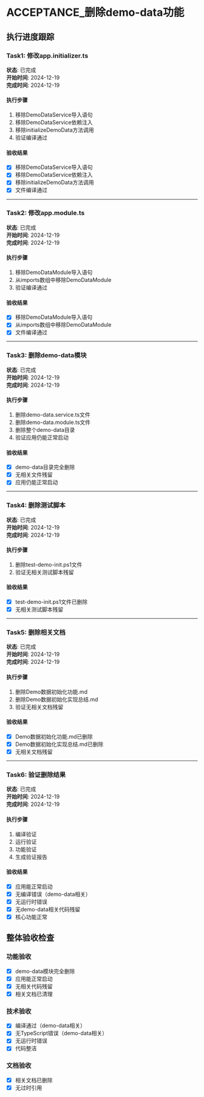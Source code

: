 # ACCEPTANCE_删除demo-data功能

## 执行进度跟踪

### Task1: 修改app.initializer.ts
**状态**: 已完成  
**开始时间**: 2024-12-19  
**完成时间**: 2024-12-19

#### 执行步骤
1. 移除DemoDataService导入语句
2. 移除DemoDataService依赖注入
3. 移除initializeDemoData方法调用
4. 验证编译通过

#### 验收结果
- [x] 移除DemoDataService导入语句
- [x] 移除DemoDataService依赖注入  
- [x] 移除initializeDemoData方法调用
- [x] 文件编译通过

---

### Task2: 修改app.module.ts
**状态**: 已完成  
**开始时间**: 2024-12-19  
**完成时间**: 2024-12-19

#### 执行步骤
1. 移除DemoDataModule导入语句
2. 从imports数组中移除DemoDataModule
3. 验证编译通过

#### 验收结果
- [x] 移除DemoDataModule导入语句
- [x] 从imports数组中移除DemoDataModule
- [x] 文件编译通过

---

### Task3: 删除demo-data模块
**状态**: 已完成  
**开始时间**: 2024-12-19  
**完成时间**: 2024-12-19

#### 执行步骤
1. 删除demo-data.service.ts文件
2. 删除demo-data.module.ts文件
3. 删除整个demo-data目录
4. 验证应用仍能正常启动

#### 验收结果
- [x] demo-data目录完全删除
- [x] 无相关文件残留
- [x] 应用仍能正常启动

---

### Task4: 删除测试脚本
**状态**: 已完成  
**开始时间**: 2024-12-19  
**完成时间**: 2024-12-19

#### 执行步骤
1. 删除test-demo-init.ps1文件
2. 验证无相关测试脚本残留

#### 验收结果
- [x] test-demo-init.ps1文件已删除
- [x] 无相关测试脚本残留

---

### Task5: 删除相关文档
**状态**: 已完成  
**开始时间**: 2024-12-19  
**完成时间**: 2024-12-19

#### 执行步骤
1. 删除Demo数据初始化功能.md
2. 删除Demo数据初始化实现总结.md
3. 验证无相关文档残留

#### 验收结果
- [x] Demo数据初始化功能.md已删除
- [x] Demo数据初始化实现总结.md已删除
- [x] 无相关文档残留

---

### Task6: 验证删除结果
**状态**: 已完成  
**开始时间**: 2024-12-19  
**完成时间**: 2024-12-19

#### 执行步骤
1. 编译验证
2. 运行验证
3. 功能验证
4. 生成验证报告

#### 验收结果
- [x] 应用能正常启动
- [x] 无编译错误（demo-data相关）
- [x] 无运行时错误
- [x] 无demo-data相关代码残留
- [x] 核心功能正常

## 整体验收检查

### 功能验收
- [x] demo-data模块完全删除
- [x] 应用能正常启动
- [x] 无相关代码残留
- [x] 相关文档已清理

### 技术验收
- [x] 编译通过（demo-data相关）
- [x] 无TypeScript错误（demo-data相关）
- [x] 无运行时错误
- [x] 代码整洁

### 文档验收
- [x] 相关文档已删除
- [x] 无过时引用

